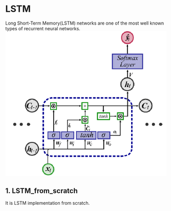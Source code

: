 # LSTM
Long Short-Term Memory(LSTM) networks are one of the most well known types of recurrent neural networks. 
![LSTM Architecture](https://github.com/Tushar351/LSTM/blob/main/LSTM%20architecture.png)

## 1. LSTM_from_scratch
It is LSTM implementation from scratch.
